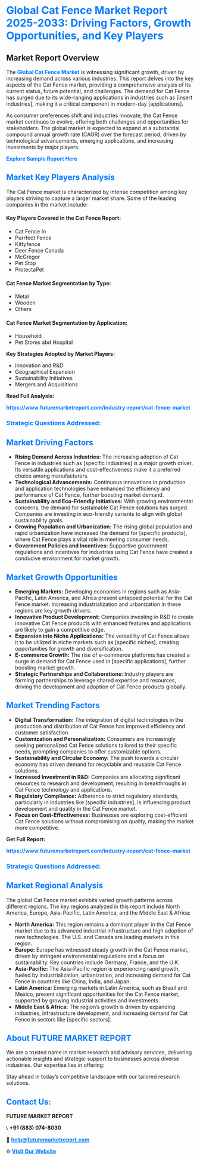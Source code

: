 <h1 style="color: #007BFF;">Global Cat Fence Market Report 2025-2033: Driving Factors, Growth Opportunities, and Key Players</h1>

<section id="overview">
<h2>Market Report Overview</h2>
<p>The <a href="https://www.futuremarketreport.com/industry-report/cat-fence-market" style="color: #007BFF; text-decoration: none;"><strong>Global Cat Fence Market</strong></a> is witnessing significant growth, driven by increasing demand across various industries. This report delves into the key aspects of the Cat Fence market, providing a comprehensive analysis of its current status, future potential, and challenges. The demand for Cat Fence has surged due to its wide-ranging applications in industries such as [insert industries], making it a critical component in modern-day [applications].</p>
<p>As consumer preferences shift and industries innovate, the Cat Fence market continues to evolve, offering both challenges and opportunities for stakeholders. The global market is expected to expand at a substantial compound annual growth rate (CAGR) over the forecast period, driven by technological advancements, emerging applications, and increasing investments by major players.</p>
</section>

<section id="overview">
<p><a href="https://www.futuremarketreport.com/request-sample/reportId=43709" style="color: #007BFF; text-decoration: none;"><strong>Explore Sample Report Here</strong></a></p>
</section>

<section id="key-players">
<h2 style="color: #007BFF;">Market Key Players Analysis</h2>
<p>The Cat Fence market is characterized by intense competition among key players striving to capture a larger market share. Some of the leading companies in the market include:</p>
<h4>Key Players Covered in the Cat Fence Report:</h4>
<ul><li>Cat Fence In</li><li>Purrfect Fence</li><li>Kittyfence</li><li>Deer Fence Canada</li><li>McGregor</li><li>Pet Stop</li><li>ProtectaPet</li></ul>
<h4>Cat Fence Market Segmentation by Type:</h4>
<ul><li>Metal</li><li>Wooden</li><li>Others</li></ul>

<h4>Cat Fence Market Segmentation by Application:</h4>
<ul><li>Household</li><li>Pet Stores abd Hospital</li></ul>
<p><strong>Key Strategies Adopted by Market Players:</strong></p>
<ul>
<li>Innovation and R&D</li>
<li>Geographical Expansion</li>
<li>Sustainability Initiatives</li>
<li>Mergers and Acquisitions</li>
</ul>
</section>

<section>
<p><strong>Read Full Analysis: </strong></p><a href="https://www.futuremarketreport.com/industry-report/cat-fence-market" style="color: #007BFF; text-decoration: none;"><strong>https://www.futuremarketreport.com/industry-report/cat-fence-market</strong></a>
<h3 style="color: #007BFF;">Strategic Questions Addressed:</h3>
</section>

<section id="driving-factors">
<h2 style="color: #007BFF;">Market Driving Factors</h2>
<ul>
<li><strong>Rising Demand Across Industries:</strong> The increasing adoption of Cat Fence in industries such as [specific industries] is a major growth driver. Its versatile applications and cost-effectiveness make it a preferred choice among manufacturers.</li>
<li><strong>Technological Advancements:</strong> Continuous innovations in production and application technologies have enhanced the efficiency and performance of Cat Fence, further boosting market demand.</li>
<li><strong>Sustainability and Eco-Friendly Initiatives:</strong> With growing environmental concerns, the demand for sustainable Cat Fence solutions has surged. Companies are investing in eco-friendly variants to align with global sustainability goals.</li>
<li><strong>Growing Population and Urbanization:</strong> The rising global population and rapid urbanization have increased the demand for [specific products], where Cat Fence plays a vital role in meeting consumer needs.</li>
<li><strong>Government Policies and Incentives:</strong> Supportive government regulations and incentives for industries using Cat Fence have created a conducive environment for market growth.</li>
</ul>
</section>

<section id="growth-opportunities">
<h2 style="color: #007BFF;">Market Growth Opportunities</h2>
<ul>
<li><strong>Emerging Markets:</strong> Developing economies in regions such as Asia-Pacific, Latin America, and Africa present untapped potential for the Cat Fence market. Increasing industrialization and urbanization in these regions are key growth drivers.</li>
<li><strong>Innovative Product Development:</strong> Companies investing in R&D to create innovative Cat Fence products with enhanced features and applications are likely to gain a competitive edge.</li>
<li><strong>Expansion into Niche Applications:</strong> The versatility of Cat Fence allows it to be utilized in niche markets such as [specific niches], creating opportunities for growth and diversification.</li>
<li><strong>E-commerce Growth:</strong> The rise of e-commerce platforms has created a surge in demand for Cat Fence used in [specific applications], further boosting market growth.</li>
<li><strong>Strategic Partnerships and Collaborations:</strong> Industry players are forming partnerships to leverage shared expertise and resources, driving the development and adoption of Cat Fence products globally.</li>
</ul>
</section>

<section id="trending-factors">
<h2 style="color: #007BFF;">Market Trending Factors</h2>
<ul>
<li><strong>Digital Transformation:</strong> The integration of digital technologies in the production and distribution of Cat Fence has improved efficiency and customer satisfaction.</li>
<li><strong>Customization and Personalization:</strong> Consumers are increasingly seeking personalized Cat Fence solutions tailored to their specific needs, prompting companies to offer customizable options.</li>
<li><strong>Sustainability and Circular Economy:</strong> The push towards a circular economy has driven demand for recyclable and reusable Cat Fence solutions.</li>
<li><strong>Increased Investment in R&D:</strong> Companies are allocating significant resources to research and development, resulting in breakthroughs in Cat Fence technology and applications.</li>
<li><strong>Regulatory Compliance:</strong> Adherence to strict regulatory standards, particularly in industries like [specific industries], is influencing product development and quality in the Cat Fence market.</li>
<li><strong>Focus on Cost-Effectiveness:</strong> Businesses are exploring cost-efficient Cat Fence solutions without compromising on quality, making the market more competitive.</li>
</ul>
</section>

<section>
<p><strong>Get Full Report: </strong></p><a href="https://www.futuremarketreport.com/industry-report/cat-fence-market" style="color: #007BFF; text-decoration: none;"><strong>https://www.futuremarketreport.com/industry-report/cat-fence-market</strong></a>
<h3 style="color: #007BFF;">Strategic Questions Addressed:</h3>
</section>


<section id="regional-analysis">
<h2 style="color: #007BFF;">Market Regional Analysis</h2>
<p>The global Cat Fence market exhibits varied growth patterns across different regions. The key regions analyzed in this report include North America, Europe, Asia-Pacific, Latin America, and the Middle East & Africa:</p>
<ul>
<li><strong>North America:</strong> This region remains a dominant player in the Cat Fence market due to its advanced industrial infrastructure and high adoption of new technologies. The U.S. and Canada are leading markets in this region.</li>
<li><strong>Europe:</strong> Europe has witnessed steady growth in the Cat Fence market, driven by stringent environmental regulations and a focus on sustainability. Key countries include Germany, France, and the U.K.</li>
<li><strong>Asia-Pacific:</strong> The Asia-Pacific region is experiencing rapid growth, fueled by industrialization, urbanization, and increasing demand for Cat Fence in countries like China, India, and Japan.</li>
<li><strong>Latin America:</strong> Emerging markets in Latin America, such as Brazil and Mexico, present significant opportunities for the Cat Fence market, supported by growing industrial activities and investments.</li>
<li><strong>Middle East & Africa:</strong> The region’s growth is driven by expanding industries, infrastructure development, and increasing demand for Cat Fence in sectors like [specific sectors].</li>
</ul>
</section>

<footer>
<h2 style="color: #007BFF;">About FUTURE MARKET REPORT</h2>
<p>We are a trusted name in market research and advisory services, delivering actionable insights and strategic support to businesses across diverse industries. Our expertise lies in offering:</p>

<p>Stay ahead in today’s competitive landscape with our tailored research solutions.</p>

<h2 style="color: #007BFF;">Contact Us:</h2>
<p><strong>FUTURE MARKET REPORT</strong></p>
<p>📞 <strong>+91 (883) 074-8030</strong></p>
<p>📧 <strong><a href="mailto:help@futuremarketreport.com" style="color: #007BFF;">help@futuremarketreport.com</a></strong></p>
<p>🌐 <strong><a href="https://www.futuremarketreport.com/" style="color: #007BFF;">Visit Our Website</a></strong></p>
</footer>